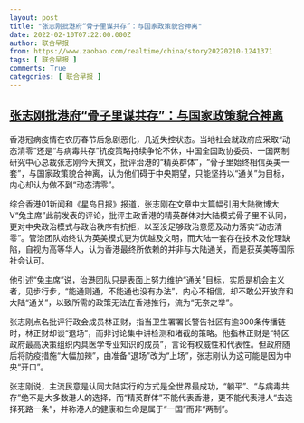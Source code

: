 ```yaml
---
layout: post
title: "张志刚批港府“骨子里谋共存”：与国家政策貌合神离"
date: 2022-02-10T07:22:00.000Z
author: 联合早报
from: https://www.zaobao.com/realtime/china/story20220210-1241371
tags: [ 联合早报 ]
comments: True
categories: [ 联合早报 ]
---
```

<!--1644477720000-->
[张志刚批港府“骨子里谋共存”：与国家政策貌合神离](https://www.zaobao.com/realtime/china/story20220210-1241371)
------

<div>
<p>香港冠病疫情在农历春节后急剧恶化，几近失控状态。当地社会就政府应采取“动态清零”还是“与病毒共存”抗疫策略持续争论不休，中国全国政协委员、一国两制研究中心总裁张志刚今天撰文，批评治港的“精英群体”，“骨子里始终相信英美一套”，与国家政策貌合神离，认为他们碍于中央期望，只能坚持以“通关”为目标，内心却认为做不到“动态清零”。</p><p>综合香港01新闻和《星岛日报》报道，张志刚在文章中大篇幅引用大陆微博大V“兔主席”此前发表的评论，批评主政香港的精英群体对大陆模式骨子里不认同，更对中央政治模式与政治秩序有抗拒，以至没足够政治意愿及动力落实“动态清零”。管治团队始终认为英美模式更为优越及文明，而大陆一套存在技术及伦理缺陷，自视为高等华人，认为香港最终所依赖的并非与大陆通关，而是获英美等国际社会认可。</p><p>他引述“兔主席”说，治港团队只是表面上努力维护“通关”目标，实质是机会主义者，见步行步，“能通则通，不能通也没有办法”，内心不相信，却不敢公开放弃和大陆“通关”，以致所需的政策无法在香港推行，流为“无奈之举”。</p><section id="imu"><div id="dfp-ad-imu1">        </div></section><p>张志刚点名批评行政会成员林正财，指当卫生署署长警告社区有逾300条传播链时，林正财却谈“退场”，而非讨论集中讲检测和堵截的策略。他指林正财是“特区政府最高决策组织内具医学专业知识的成员”，言论有权威性和代表性。但政府随后将防疫措施“大幅加辣”，由准备“退场”改为“上场”，张志刚认为这可能是因为中央“开口”。</p><p>张志刚说，主流民意是认同大陆实行的方式是全世界最成功，“躺平”、“与病毒共存”绝不是大多数港人的选择，而“精英群体”不能代表香港，更不能代表港人“去选择死路一条”，并称港人的健康和生命是属于“一国”而非“两制”。</p>      <div class="cx_paywall_placeholder" id="sph_cdp_40"></div>
</div>
